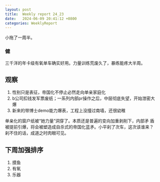```yaml
---
layout: post
title:  Weekly report 24_23
date:   2024-06-09 20:41:12 +0800
categories: WeeklyReport
---
```


小拖了一周半。

### 健

三千洋的年卡级有氧单车确实好用。力量训练荒废久了，暴练能疼大半周。

## 观察

1. 性别只是表征，帝国化不停止必然走向单亲家庭化
2. b公司扣钱发军票废纸；一系列内部pr操作之后，中层彻底失望，开始泄密大爆
3. 新来的带博士demo能力爆表，工程上没撞过南墙，还很幼稚

单亲化的窗户纸被“她力量”洞穿了。本质还是普遍的变向加重剥削下，内部矛
盾被提前引爆，将会被塑造成自杀式的帝国化蓝矛。小平刹了次车，这次该谁来？
刹不住的话，成道之时肉眼可见。

## 下周加强排序

1. 摸鱼
2. 有氧
3. 乐器
